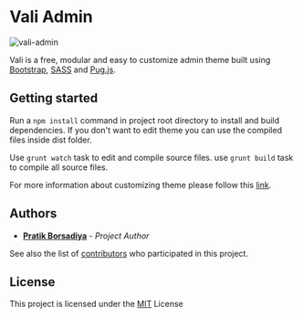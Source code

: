 # Vali Admin

![vali-admin](http://pratikborsadiya.in/blog/vali-admin/vali-admin-banner.gif)

Vali is a free, modular and easy to customize admin theme built using [Bootstrap](https://getbootstrap.com), [SASS](http://sass-lang.com) and [Pug.js](https://pugjs.org/language/attributes.html).

## Getting started
Run a `npm install` command in project root directory to install and build dependencies. If you don't want to edit theme you can use the compiled files inside dist folder.

Use `grunt watch` task to edit and compile source files. use `grunt build` task to compile all source files.

For more information about customizing theme please follow this [link](http://pratikborsadiya.in/blog/vali-admin/).

## Authors

* **[Pratik Borsadiya](http://pratikborsadiya.in)** - *Project Author*

See also the list of [contributors](https://github.com/pratikborsadiya/vali-admin/graphs/contributors) who participated in this project.

## License

This project is licensed under the [MIT](LICENSE) License
